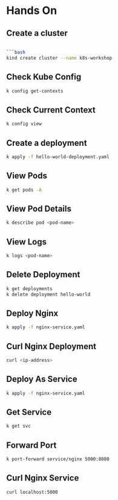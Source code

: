 # Hands On

## Create a cluster

```bash

```bash
kind create cluster --name k8s-workshop
```

## Check Kube Config

```bash
k config get-contexts
```

## Check Current Context

```bash
k config view
```

## Create a deployment

```bash
k apply -f hello-world-deployment.yaml
```

## View Pods

```bash
k get pods -A
```

## View Pod Details

```bash
k describe pod <pod-name>
```

## View Logs

```bash
k logs <pod-name>
```

## Delete Deployment

```bash
k get deployments
k delete deployment hello-world
```

## Deploy Nginx

```bash
k apply -f nginx-service.yaml
```

## Curl Nginx Deployment

```bash
curl <ip-address>
```

## Deploy As Service

```bash
k apply -f nginx-service.yaml
```

## Get Service

```bash
k get svc
```

## Forward Port

```bash
k port-forward service/nginx 5000:8080
```

## Curl Nginx Service

```bash
curl localhost:5000
```